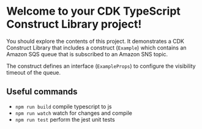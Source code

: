 # Welcome to your CDK TypeScript Construct Library project!

You should explore the contents of this project. It demonstrates a CDK Construct Library that includes a construct (`Example`)
which contains an Amazon SQS queue that is subscribed to an Amazon SNS topic.

The construct defines an interface (`ExampleProps`) to configure the visibility timeout of the queue.

## Useful commands

 * `npm run build`   compile typescript to js
 * `npm run watch`   watch for changes and compile
 * `npm run test`    perform the jest unit tests